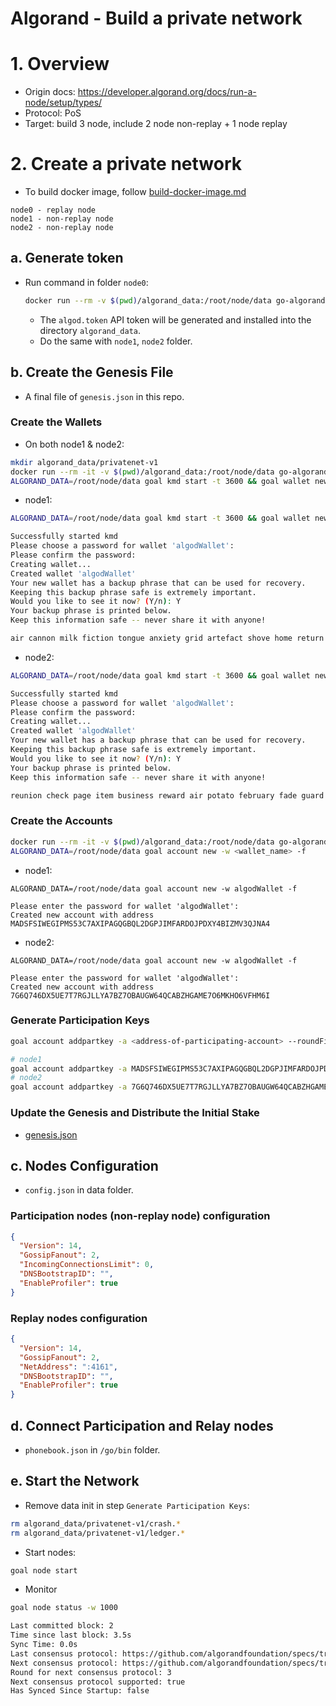 # Algorand - Build a private network

# 1. Overview

- Origin docs: https://developer.algorand.org/docs/run-a-node/setup/types/
- Protocol: PoS
- Target: build 3 node, include 2 node non-replay + 1 node replay

# 2. Create a private network

- To build docker image, follow [build-docker-image.md](build-docker-image.md)

```
node0 - replay node
node1 - non-replay node
node2 - non-replay node
```

## a. Generate token

- Run command in folder `node0`:
  ```sh
  docker run --rm -v $(pwd)/algorand_data:/root/node/data go-algorand bash -c "ALGORAND_DATA=/root/node/data goal node generatetoken"
  ```
  - The `algod.token` API token will be generated and installed into the directory `algorand_data`.
  - Do the same with `node1`, `node2` folder.

## b. Create the Genesis File
- A final file of `genesis.json` in this repo.

### Create the Wallets
- On both node1 & node2:
```sh
mkdir algorand_data/privatenet-v1
docker run --rm -it -v $(pwd)/algorand_data:/root/node/data go-algorand bash
ALGORAND_DATA=/root/node/data goal kmd start -t 3600 && goal wallet new <wallet_name>
```
- node1:
```sh
ALGORAND_DATA=/root/node/data goal kmd start -t 3600 && goal wallet new algodWallet

Successfully started kmd
Please choose a password for wallet 'algodWallet': 
Please confirm the password: 
Creating wallet...
Created wallet 'algodWallet'
Your new wallet has a backup phrase that can be used for recovery.
Keeping this backup phrase safe is extremely important.
Would you like to see it now? (Y/n): Y
Your backup phrase is printed below.
Keep this information safe -- never share it with anyone!

air cannon milk fiction tongue anxiety grid artefact shove home return glove hotel toast ring clay shed start liquid poverty marriage bachelor dress above off
```
- node2:
```sh
ALGORAND_DATA=/root/node/data goal kmd start -t 3600 && goal wallet new algodWallet

Successfully started kmd
Please choose a password for wallet 'algodWallet': 
Please confirm the password: 
Creating wallet...
Created wallet 'algodWallet'
Your new wallet has a backup phrase that can be used for recovery.
Keeping this backup phrase safe is extremely important.
Would you like to see it now? (Y/n): Y
Your backup phrase is printed below.
Keep this information safe -- never share it with anyone!

reunion check page item business reward air potato february fade guard cereal churn assist river electric above table limit exchange casino ready slogan absorb announce
```

### Create the Accounts
```sh
docker run --rm -it -v $(pwd)/algorand_data:/root/node/data go-algorand bash
ALGORAND_DATA=/root/node/data goal account new -w <wallet_name> -f
```
- node1:
```
ALGORAND_DATA=/root/node/data goal account new -w algodWallet -f

Please enter the password for wallet 'algodWallet': 
Created new account with address MADSFSIWEGIPMS53C7AXIPAGQGBQL2DGPJIMFARDOJPDXY4BIZMV3QJNA4
```
- node2:
```
ALGORAND_DATA=/root/node/data goal account new -w algodWallet -f

Please enter the password for wallet 'algodWallet': 
Created new account with address 7G6Q746DX5UE7T7RGJLLYA7BZ7OBAUGW64QCABZHGAME7O6MKHO6VFHM6I
```

### Generate Participation Keys
```sh
goal account addpartkey -a <address-of-participating-account> --roundFirstValid=<partkey-first-round> --roundLastValid=<partkey-last-round> [--keyDilution=<key-dilution-value>]
```
```sh
# node1
goal account addpartkey -a MADSFSIWEGIPMS53C7AXIPAGQGBQL2DGPJIMFARDOJPDXY4BIZMV3QJNA4 --roundFirstValid=<partkey-first-round> --roundLastValid=<partkey-last-round>
# node2
goal account addpartkey -a 7G6Q746DX5UE7T7RGJLLYA7BZ7OBAUGW64QCABZHGAME7O6MKHO6VFHM6I --roundFirstValid=<partkey-first-round> --roundLastValid=<partkey-last-round>
```

### Update the Genesis and Distribute the Initial Stake
- [genesis.json](genesis.json)

## c. Nodes Configuration
- `config.json` in data folder.

### Participation nodes (non-replay node) configuration
```json
{
  "Version": 14,
  "GossipFanout": 2,
  "IncomingConnectionsLimit": 0,
  "DNSBootstrapID": "",
  "EnableProfiler": true
}
```

### Replay nodes configuration
```json
{
  "Version": 14,
  "GossipFanout": 2,
  "NetAddress": ":4161",
  "DNSBootstrapID": "",
  "EnableProfiler": true
}
```

## d. Connect Participation and Relay nodes
- `phonebook.json` in `/go/bin` folder.

## e. Start the Network
- Remove data init in step `Generate Participation Keys`:
```sh
rm algorand_data/privatenet-v1/crash.*
rm algorand_data/privatenet-v1/ledger.*
```

- Start nodes:
```sh
goal node start
```

- Monitor
```sh
goal node status -w 1000

Last committed block: 2
Time since last block: 3.5s
Sync Time: 0.0s
Last consensus protocol: https://github.com/algorandfoundation/specs/tree/4a9db6a25595c6fd097cf9cc137cc83027787eaa
Next consensus protocol: https://github.com/algorandfoundation/specs/tree/4a9db6a25595c6fd097cf9cc137cc83027787eaa
Round for next consensus protocol: 3
Next consensus protocol supported: true
Has Synced Since Startup: false
```
